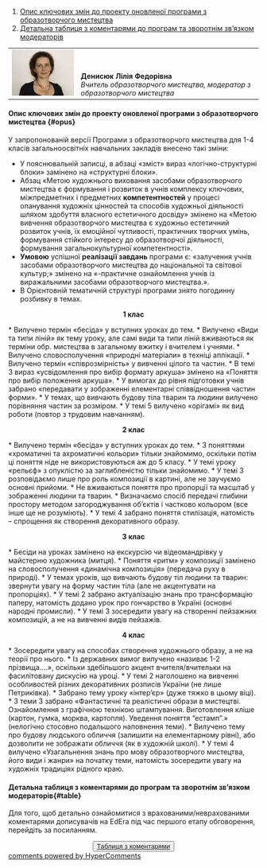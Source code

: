 <div id="hypercomments_widget" class="js-hypercomments-widget invisible"></div>

1. [Опис ключових змін до проекту оновленої програми з образотворчого мистецтва](#opus)
2. [Детальна таблиця з коментарями до програм та зворотнім зв’язком модераторів](#table)

<table width="100%" border="0" bordercolor="0" cellpadding="0" cellspacing="0">
  <tr border="0" bordercolor="0">
    <td border="0" bordercolor="0"><div valign="bottom"><img class="image" src="4.jpg" style="width: 220px; height: auto;"></div></td>
    <td valign="bottom" border="0" bordercolor="0"><b>Денисюк Лілія Федорівна</b>
    <br>
<i>Вчитель образотворчого мистецтва, модератор з образотворчого мистецтва</i></td>
  </tr>
</table>

#### Опис ключових змін до проекту оновленої  програми  з образотворчого мистецтва {#opus}

У запропонованій версії Програми з образотворчого мистецтва для 1-4 класів загальноосвітніх навчальних закладів внесено такі зміни:
* У пояснювальній записці, в абзаці «зміст» вираз «логічно-структурні блоки» замінено на «структурні блоки».
* Абзац «Метою художнього виховання засобами образотворчого мистецтва є формування і розвиток в учнів комплексу ключових, міжпредметних і предметних **компетентностей** у процесі опанування художніх цінностей та способів художньої діяльності шляхом здобуття власного естетичного досвіду» змінено на «Метою вивчення образотворчого мистецтва є художньо естетичний розвиток учнів, їх емоційної чутливості, практичних творчих умінь, формування стійкого інтересу до образотворчої діяльності, формування загальнокультурної компетентності».
* **Умовою** успішної **реалізації завдань** програми є: «залучення учнів засобами образотворчого мистецтва до національної та світової культур;» змінено на «-практичне ознайомлення учнів із виражальними засобами образотворчого мистецтва.».
* В Орієнтовній тематичній структурі програми знято погодинну розбивку в темах.

<p align="center"><b>1 клас</b></p>
* Вилучено термін «бесіда» у вступних уроках до тем.
* Вилучено «Види та типи ліній» як тему уроку, але самі види та типи ліній вживаються як терміни обр. мистецтва в загальному вжитку і вчителем і учнями.
* Вилучено словосполучення «природні матеріали» в техніці аплікації.
* Вилучено термін «співрозмірність» у вивченні цілого та частин.
* В темі 3 вираз «усвідомлення про вибір формату аркуша» змінено на «Поняття про вибір положення аркуша».
* У вимогах до рівня підготовки учнів забрано «передавати у зображенні елементарні співвідношення частин форми».
* У темах, що вивчають будову тіла тварин та людини вилучено порівняння частин за розміром.
* У темі 5 вилучено «орігамі» як вид роботи (повтор з трудовим навчанням).

<p align="center"><b>2 клас</b></p>
* Вилучено термін «бесіда» у вступних уроках до тем.
* З поняттями «хроматичні та ахроматичні кольори» тільки знайомимо, оскільки потім ці поняття ніде не використовуються аж до 5 класу.
* У темі уроку «рельєф» з опуклістю за заглибленістю тільки знайомимо.
* У темі 3 розповідаємо лише про роль композиції в картині, але не заучуємо основні прийоми.
* Не вживаються поняття про пропорції та масштаб у зображенні людини та тварин.
* Визначаємо спосіб передачі глибини простору методом загороджування об’єктів і частково кольором (все інше ще не розуміють).
* У темі 4 забрано поняття стилізація, натомість – спрощення як створення декоративного образу.

<p align="center"><b>3 клас</b></p>
* Бесіди на уроках замінено на екскурсію чи відеомандрівку у майстерню художника (митця).
* Поняття «ритм» у композиції замінено на словосполучення «динамічна композиція» (передача руху в природі).
* У темах уроків, що вивчають будову тіл людини та тварин: звернути увагу на форму частин тіла (але не акцентувати на пропорціях).
* У темі 2 забрано актуалізацію знань про трансформацію паперу, натомість додано урок про гончарство в Україні (основні народні промисли).
* У темі 3 зосередити увагу на створенні пейзажних композицій, а не на вивченні видів пейзажів.

<p align="center"><b>4 клас</b></p>
* Зосередити увагу на способах створення художнього образу, а не на теорії про нього.
* Із державних вимог вилучено «називає 1-2 прізвища….», оскільки здебільшого акцент вчителя/вчительки на фасилітовану дискусію на уроці.
* У темі 2 наголошено на вивченні особливостей різних декоративних розписів України (не лише Петриківка).
* Забрано тему уроку «інтер’єр» (дуже тяжко в цьому віці).
* З теми 3 забрано «Фантастичні та реалістичні образи в мистецтві. Ознайомлення з графічною технікою штампування. Виготовлення кліше (картон, гумка, морква, картопля). Уведення поняття “естамп”.» (нелогічно стосовно подальшого наповнення теми).
* Вилучено тему про будову людського обличчя (залишити на елементарному рівні), або дозволити не зображати обличчя (як в художній школі).
* У темі 4 вилучено «Узагальнення знань про мову образотворчого мистецтва, його види і жанри» на початку теми, натомість зосередити увагу на художніх традиціях рідного краю.

#### Детальна таблиця з коментарями до програм та зворотнім зв’язком модераторів{#table}

Для того, щоб детально ознайомитися з врахованими/неврахованими коментарями дописувачів на EdEra під час першого етапу обговорення, перейдіть за посиланням. 
<br>
<form align="center">
  <button><a href="https://docs.google.com/document/d/1Zdo0fu2AJbivxvcBTH1QCwFBlANNYTn7TSR70pjrW1o/edit">Таблиця з коментарями</a></button>
</form>

<div class="js-hypercomments-container">
<a href="http://hypercomments.com" class="hc-link" title="comments widget">comments powered by HyperComments</a>
</div>